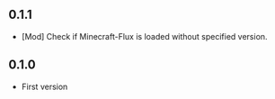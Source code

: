 ## 0.1.1
- [Mod] Check if Minecraft-Flux is loaded without specified version.

## 0.1.0
- First version